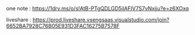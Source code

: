 one note :
https://1drv.ms/o/s!AtB-PTgQDLGD5ilAFIV7S7vNxjju?e=z6XOxq

liveshare : https://prod.liveshare.vsengsaas.visualstudio.com/join?6652BA7928C76B05E931D3FAC16275B7578F

